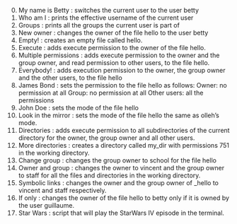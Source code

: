 0. My name is Betty : switches the current user to the user betty
1. Who am I : prints the effective username of the current user
2. Groups : prints all the groups the current user is part of
3. New owner : changes the owner of the file hello to the user betty
4. Empty! : creates an empty file called hello.
5. Execute : adds execute permission to the owner of the file hello.
6. Multiple permissions : adds execute permission to the owner and the group owner, and read permission to other users, to the file hello.
7. Everybody! : adds execution permission to the owner, the group owner and the other users, to the file hello
8. James Bond : sets the permission to the file hello as follows:
	Owner: no permission at all
	Group: no permission at all
	Other users: all the permissions
9. John Doe : sets the mode of the file hello 
10. Look in the mirror : sets the mode of the file hello the same as olleh’s mode.
11. Directories : adds execute permission to all subdirectories of the current directory for the owner, the group owner and all other users.
12. More directories : creates a directory called my_dir with permissions 751 in the working directory.
13. Change group : changes the group owner to school for the file hello
14. Owner and group : changes the owner to vincent and the group owner to staff for all the files and directories in the working directory.
15. Symbolic links : changes the owner and the group owner of _hello to vincent and staff respectively.
16. If only : changes the owner of the file hello to betty only if it is owned by the user guillaume.
17. Star Wars : script that will play the StarWars IV episode in the terminal.
